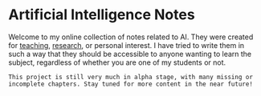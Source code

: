 # Artificial Intelligence Notes

Welcome to my online collection of notes related to AI. They were created for [teaching](https://www.bpesquet.fr/teaching/), [research](https://www.bpesquet.fr/research/), or personal interest. I have tried to write them in such a way that they should be accessible to anyone wanting to learn the subject, regardless of whether you are one of my students or not.

```{note}
This project is still very much in alpha stage, with many missing or incomplete chapters. Stay tuned for more content in the near future!
```
